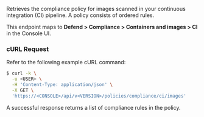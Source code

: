 Retrieves the compliance policy for images scanned in your continuous integration (CI) pipeline.
A policy consists of ordered rules.

This endpoint maps to **Defend > Compliance > Containers and images > CI** in the Console UI.

### cURL Request

Refer to the following example cURL command:

```bash
$ curl -k \
  -u <USER> \
  -H 'Content-Type: application/json' \
  -X GET \
  'https://<CONSOLE>/api/v<VERSION>/policies/compliance/ci/images'
```

A successful response returns a list of compliance rules in the policy.
